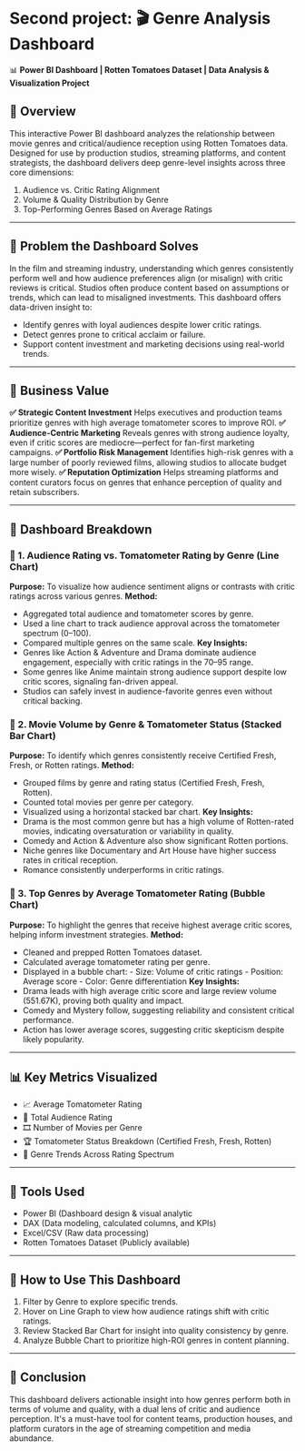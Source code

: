 # Second project: 🎬 Genre Analysis Dashboard

📊 **Power BI Dashboard | Rotten Tomatoes Dataset | Data Analysis & Visualization Project**

## 📌 Overview
This interactive Power BI dashboard analyzes the relationship between movie genres and critical/audience reception using Rotten Tomatoes data. Designed for use by production studios, streaming platforms, and content strategists, the dashboard delivers deep genre-level insights across three core dimensions:
1. Audience vs. Critic Rating Alignment
2. Volume & Quality Distribution by Genre
3. Top-Performing Genres Based on Average Ratings

---

## 🎯 Problem the Dashboard Solves
In the film and streaming industry, understanding which genres consistently perform well and how audience preferences align (or misalign) with critic reviews is critical. Studios often produce content based on assumptions or trends, which can lead to misaligned investments.
This dashboard offers data-driven insight to:
- Identify genres with loyal audiences despite lower critic ratings.
- Detect genres prone to critical acclaim or failure.
- Support content investment and marketing decisions using real-world trends.

---

## 💼 Business Value
**✅ Strategic Content Investment**
Helps executives and production teams prioritize genres with high average tomatometer scores to improve ROI.
**✅ Audience-Centric Marketing**
Reveals genres with strong audience loyalty, even if critic scores are mediocre—perfect for fan-first marketing campaigns.
**✅ Portfolio Risk Management**
Identifies high-risk genres with a large number of poorly reviewed films, allowing studios to allocate budget more wisely.
**✅ Reputation Optimization**
Helps streaming platforms and content curators focus on genres that enhance perception of quality and retain subscribers.

---

## 🧠 Dashboard Breakdown

### 🔹 1. Audience Rating vs. Tomatometer Rating by Genre (Line Chart)
**Purpose:**
To visualize how audience sentiment aligns or contrasts with critic ratings across various genres.
**Method:**
- Aggregated total audience and tomatometer scores by genre.
- Used a line chart to track audience approval across the tomatometer spectrum (0–100).
- Compared multiple genres on the same scale.
**Key Insights:**
- Genres like Action & Adventure and Drama dominate audience engagement, especially with critic ratings in the 70–95 range.
- Some genres like Anime maintain strong audience support despite low critic scores, signaling fan-driven appeal.
- Studios can safely invest in audience-favorite genres even without critical backing.

### 🔹 2. Movie Volume by Genre & Tomatometer Status (Stacked Bar Chart)
**Purpose:**
To identify which genres consistently receive Certified Fresh, Fresh, or Rotten ratings.
**Method:**
- Grouped films by genre and rating status (Certified Fresh, Fresh, Rotten).
- Counted total movies per genre per category.
- Visualized using a horizontal stacked bar chart.
**Key Insights:**
- Drama is the most common genre but has a high volume of Rotten-rated movies, indicating oversaturation or variability in quality.
- Comedy and Action & Adventure also show significant Rotten portions.
- Niche genres like Documentary and Art House have higher success rates in critical reception.
- Romance consistently underperforms in critic ratings.

### 🔹 3. Top Genres by Average Tomatometer Rating (Bubble Chart)
**Purpose:**
To highlight the genres that receive highest average critic scores, helping inform investment strategies.
**Method:**
- Cleaned and prepped Rotten Tomatoes dataset.
- Calculated average tomatometer rating per genre.
- Displayed in a bubble chart:
             - Size: Volume of critic ratings
             - Position: Average score
             - Color: Genre differentiation
**Key Insights:**
- Drama leads with high average critic score and large review volume (551.67K), proving both quality and impact.
- Comedy and Mystery follow, suggesting reliability and consistent critical performance.
- Action has lower average scores, suggesting critic skepticism despite likely popularity.

---

## 📊 Key Metrics Visualized
- 📈 Average Tomatometer Rating
- 👥 Total Audience Rating
- 🎞️ Number of Movies per Genre
- 🏆 Tomatometer Status Breakdown (Certified Fresh, Fresh, Rotten)
- 🔄 Genre Trends Across Rating Spectrum

---

## 📂 Tools Used
- Power BI (Dashboard design & visual analytic
- DAX (Data modeling, calculated columns, and KPIs)
- Excel/CSV (Raw data processing)
- Rotten Tomatoes Dataset (Publicly available)

---

## 📌 How to Use This Dashboard
1. Filter by Genre to explore specific trends.
2. Hover on Line Graph to view how audience ratings shift with critic ratings.
3. Review Stacked Bar Chart for insight into quality consistency by genre.
4. Analyze Bubble Chart to prioritize high-ROI genres in content planning.

---

## 🚀 Conclusion
This dashboard delivers actionable insight into how genres perform both in terms of volume and quality, with a dual lens of critic and audience perception. It's a must-have tool for content teams, production houses, and platform curators in the age of streaming competition and media abundance.
